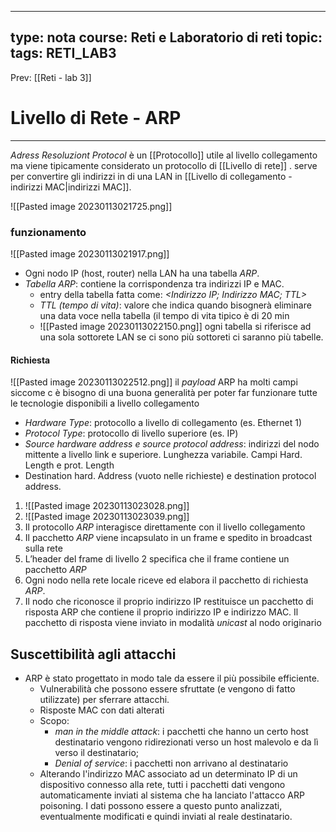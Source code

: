  ---
type: nota
course: Reti e Laboratorio di reti
topic: 
tags: RETI_LAB3 
---

Prev: [[Reti - lab 3]]

# Livello di Rete - ARP
---
_Adress Resoluziont Protocol_  è un [[Protocollo]] utile al livello collegamento ma viene tipicamente considerato un protocollo di [[Livello di rete]] . serve per convertire gli indirizzi in di una LAN in  [[Livello di collegamento - indirizzi MAC|indirizzi MAC]].

![[Pasted image 20230113021725.png]]

### funzionamento

![[Pasted image 20230113021917.png]]
- Ogni nodo IP (host, router) nella LAN ha una tabella _ARP_. 
- _Tabella ARP_: contiene la corrispondenza tra indirizzi IP e MAC.
	- entry della tabella fatta come: _<Indirizzo IP; Indirizzo MAC; TTL>_ 
	- _TTL (tempo di vita)_: valore che indica quando bisognerà eliminare una data voce nella tabella (il tempo di vita tipico è di 20 min
	- ![[Pasted image 20230113022150.png]]
ogni tabella si riferisce ad una sola sottorete LAN se ci sono più sottoreti ci saranno più tabelle.

#### Richiesta
![[Pasted image 20230113022512.png]]
il _payload_ ARP ha molti campi siccome c è bisogno di una buona generalità per poter far funzionare tutte le tecnologie disponibili a livello collegamento
- _Hardware Type_: protocollo a livello di collegamento (es. Ethernet 1) 
- _Protocol Type_: protocollo di livello superiore (es. IP) 
- _Source hardware address e source protocol address_: indirizzi del nodo mittente a livello link e superiore. Lunghezza variabile. Campi Hard. Length e prot. Length 
- Destination hard. Address (vuoto nelle richieste) e destination protocol address.

1. ![[Pasted image 20230113023028.png]]
2. ![[Pasted image 20230113023039.png]]
1. Il protocollo _ARP_ interagisce direttamente con il livello collegamento 
2. Il pacchetto _ARP_ viene incapsulato in un frame e spedito in broadcast sulla rete 
3. L’header del frame di livello 2 specifica che il frame contiene un pacchetto _ARP_ 
4. Ogni nodo nella rete locale riceve ed elabora il pacchetto di richiesta _ARP_. 
5. Il nodo che riconosce il proprio indirizzo IP restituisce un pacchetto di risposta ARP che contiene il proprio indirizzo IP e indirizzo MAC. Il pacchetto di risposta viene inviato in modalità _unicast_ al nodo originario

## Suscettibilità agli attacchi
- ARP è stato progettato in modo tale da essere il più possibile efficiente. 
	- Vulnerabilità che possono essere sfruttate (e vengono di fatto utilizzate) per sferrare attacchi. 
	- Risposte MAC con dati alterati 
	- Scopo: 
		- _man in the middle attack_: i pacchetti che hanno un certo host destinatario vengono ridirezionati verso un host malevolo e da lì verso il destinatario;
		- _Denial of service_: i pacchetti non arrivano al destinatario 
	- Alterando l'indirizzo MAC associato ad un determinato IP di un dispositivo connesso alla rete, tutti i pacchetti dati vengono automaticamente inviati al sistema che ha lanciato l'attacco ARP poisoning. I dati possono essere a questo punto analizzati, eventualmente modificati e quindi inviati al reale destinatario.